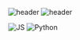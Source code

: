![header](https://capsule-render.vercel.app/api?type=wave&color=auto&height=300&section=header&text=해일%20GIT&fontSize=90)
![header](https://capsule-render.vercel.app/api?type=slice)


![JS](https://img.shields.io/badge/JavaScript-F7DF1E?style=flat-square&logo=JavaScript&logoColor=black)
![Python](https://img.shields.io/badge/Python-3776AB?style=flat-square&logo=python&logoColor=white)
